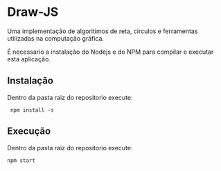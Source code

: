 # Draw-JS
Uma implementação de algoritimos de reta, circulos e ferramentas utilizadas na computação gráfica.

É necessario a instalação do Nodejs e do NPM para compilar e executar esta aplicação.

## Instalação
Dentro da pasta raiz do repositorio execute:

``` npm install -s```

## Execução
Dentro da pasta raiz do repositorio execute:

``` npm start ```
